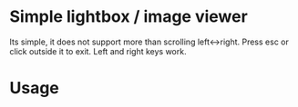 # Simple lightbox / image viewer

Its simple, it does not support more than scrolling left<->right.
Press esc or click outside it to exit. Left and right keys work.

# Usage

